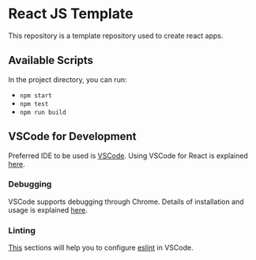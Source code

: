 # React JS Template

This repository is a template repository used to create react apps.

## Available Scripts

In the project directory, you can run:

- `npm start`
- `npm test`
- `npm run build`

## VSCode for Development

Preferred IDE to be used is [VSCode](https://code.visualstudio.com). Using VSCode for React is explained [here](https://code.visualstudio.com/docs/nodejs/reactjs-tutorial#_debugging-react).

### Debugging

VSCode supports debugging through Chrome. Details of installation and usage is explained [here](https://code.visualstudio.com/docs/nodejs/reactjs-tutorial#_debugging-react).

### Linting

[This](https://code.visualstudio.com/docs/nodejs/reactjs-tutorial#_linting) sections will help you to configure [eslint](https://eslint.org) in VSCode.
